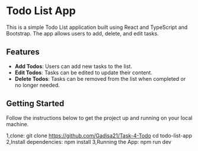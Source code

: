 # Todo List App

This is a simple Todo List application built using React and TypeScript and Bootstrap. The app allows users to add, delete, and edit tasks.

## Features

- **Add Todos**: Users can add new tasks to the list.
- **Edit Todos**: Tasks can be edited to update their content.
- **Delete Todos**: Tasks can be removed from the list when completed or no longer needed.


## Getting Started

Follow the instructions below to get the project up and running on your local machine.

 1,clone:
   git clone https://github.com/Gadisa21/Task-4-Todo
   cd todo-list-app 
 2,Install dependencies:
   npm install
3,Running the App:
  npm run dev

